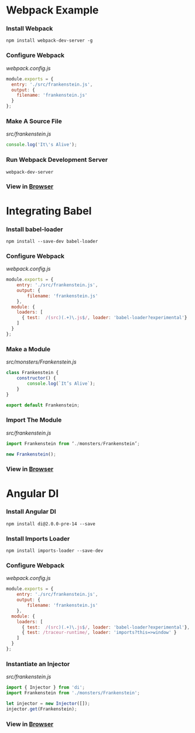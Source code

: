 # Webpack Example

### Install Webpack

`npm install webpack-dev-server -g`


### Configure Webpack

_webpack.config.js_
```javascript
module.exports = {
  entry: './src/frankenstein.js',
  output: {
    filename: 'frankenstein.js'
  }
};
```

### Make A Source File

_src/frankenstein.js_
```javascript
console.log('It\'s Alive');
```

### Run Webpack Development Server

`webpack-dev-server`

### View in [Browser](http://localhost:8080/frankenstein)

# Integrating Babel

### Install babel-loader

`npm install --save-dev babel-loader`

### Configure Webpack

_webpack.config.js_
```javascript
module.exports = {
	entry: './src/frankenstein.js',
	output: {
		filename: 'frankenstein.js'
	},
  module: {
    loaders: [
      { test:  /(src)(.+)\.js$/, loader: 'babel-loader?experimental'}
    ]
  }
};
```

### Make a Module

_src/monsters/Frankenstein.js_
```javascript
class Frankenstein {
	constructor() {
		console.log(`It’s Alive`);
	}
}

export default Frankenstein;
```

### Import The Module

_src/frankenstein.js_
```javascript
import Frankenstein from ‘./monsters/Frankenstein’;

new Frankenstein();
```

### View in [Browser](http://localhost:8080/frankenstein)

# Angular DI

### Install Angular DI

`npm install di@2.0.0-pre-14 --save`

### Install Imports Loader

`npm install imports-loader --save-dev`

### Configure Webpack

_webpack.config.js_
```javascript
module.exports = {
	entry: './src/frankenstein.js',
	output: {
		filename: 'frankenstein.js'
	},
  module: {
    loaders: [
      { test:  /(src)(.+)\.js$/, loader: 'babel-loader?experimental'},
      { test: /traceur-runtime/, loader: 'imports?this=>window' }
    ]
  }
};
```

### Instantiate an Injector

_src/frankenstein.js_

```javascript
import { Injector } from 'di';
import Frankenstein from './monsters/Frankenstein';

let injector = new Injector([]);
injector.get(Frankenstein);
```

### View in [Browser](http://localhost:8080/frankenstein)
